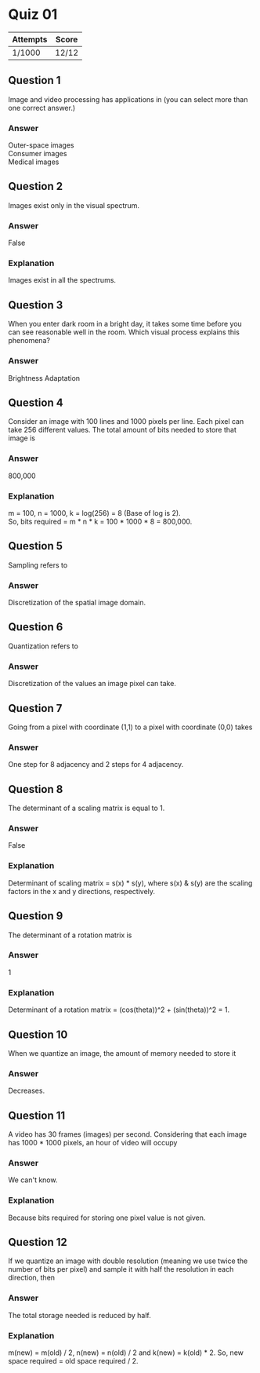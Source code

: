 Quiz 01  
=======  

|Attempts|Score|  
|--------|-----|  
|  1/1000|12/12|  

Question 1  
----------  
Image and video processing has applications in (you can select more than one correct answer.)  

### Answer  
Outer-space images  
Consumer images  
Medical images  

Question 2  
----------  
Images exist only in the visual spectrum.  

### Answer  
False  

### Explanation  
Images exist in all the spectrums.  

Question 3
----------  
When you enter dark room in a bright day, it takes some time before you can see reasonable well in the room. Which visual process explains this phenomena?  

### Answer  
Brightness Adaptation  

Question 4
----------  
Consider an image with 100 lines and 1000 pixels per line. Each pixel can take 256 different values. The total amount of bits needed to store that image is  

### Answer  
800,000  

### Explanation  
m = 100, n = 1000, k = log(256) = 8 (Base of log is 2).  
So, bits required = m * n * k = 100 * 1000 * 8 = 800,000.  

Question 5
----------  
Sampling refers to  

### Answer  
Discretization of the spatial image domain.  

Question 6
----------  
Quantization refers to  

### Answer  
Discretization of the values an image pixel can take.  

Question 7
----------
Going from a pixel with coordinate (1,1) to a pixel with coordinate (0,0) takes  

### Answer
One step for 8 adjacency and 2 steps for 4 adjacency.  

Question 8
----------  
The determinant of a scaling matrix is equal to 1.  

### Answer  
False  

### Explanation  
Determinant of scaling matrix = s(x) * s(y), where s(x) & s(y) are the scaling factors in the x and y directions, respectively.  

Question 9
----------
The determinant of a rotation matrix is

### Answer  
1  

### Explanation  
Determinant of a rotation matrix = (cos(theta))^2 + (sin(theta))^2 = 1.

Question 10
-----------  
When we quantize an image, the amount of memory needed to store it  

### Answer  
Decreases.  

Question 11
-----------
A video has 30 frames (images) per second. Considering that each image has 1000 * 1000 pixels, an hour of video will occupy  

### Answer
We can't know.  

### Explanation  
Because bits required for storing one pixel value is not given.  

Question 12
-----------  
If we quantize an image with double resolution (meaning we use twice the number of bits per pixel) and sample it with half the resolution in each direction, then  

### Answer  
The total storage needed is reduced by half.  

### Explanation  
m(new) = m(old) / 2, n(new) = n(old) / 2 and k(new) = k(old) * 2.  So, new space required = old space required / 2.  